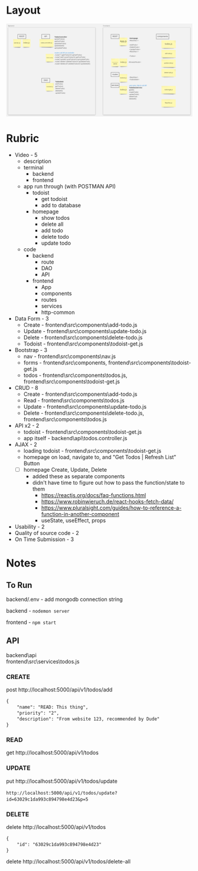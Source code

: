 # Layout
![Whiteboard of files](DGC.Assignment3.Whiteboard.png)
# Rubric
- Video - 5
	- description
	- terminal
		- backend
		- frontend
	- app run through (with POSTMAN API)
		- todoist
			- get todoist
			- add to database
		- homepage
			- show todos
			- delete all
			- add todo
			- delete todo
			- update todo	
	- code
		- backend
			- route
			- DAO
			- API
		- frontend
			- App
			- components
			- routes
			- services
			- http-common
- Data Form - 3
	- Create - frontend\src\components\add-todo.js
	- Update - frontend\src\components\update-todo.js
	- Delete - frontend\src\components\delete-todo.js
	- Todoist - frontend\src\components\todoist-get.js
- Bootstrap - 3
	- nav - frontend\src\components\nav.js
	- forms - frontend\src\components\, frontend\src\components\todoist-get.js
	- todos - frontend\src\components\todos.js, frontend\src\components\todoist-get.js
- CRUD - 8
	- Create - frontend\src\components\add-todo.js
	- Read   - frontend\src\components\todos.js
	- Update - frontend\src\components\update-todo.js
	- Delete - frontend\src\components\delete-todo.js, frontend\src\components\todos.js
- API x2 - 2
	- todoist - frontend\src\components\todoist-get.js
	- app itself - backend\api\todos.controller.js
- AJAX - 2
	- loading todoist - frontend\src\components\todoist-get.js
	- homepage on load, navigate to, and "Get Todos | Refresh List" Button
	- [ ] homepage Create, Update, Delete
		- added these as separate components
		- didn't have time to figure out how to pass the function/state to them
			- https://reactjs.org/docs/faq-functions.html
			- https://www.robinwieruch.de/react-hooks-fetch-data/
			- https://www.pluralsight.com/guides/how-to-reference-a-function-in-another-component
			- useState, useEffect, props
- Usability - 2
- Quality of source code - 2
- On Time Submission - 3

# Notes
## To Run
backend/.env - add mongodb connection string

backend - `nodemon server`

frontend - `npm start`

## API
backend\api\
frontend\src\services\todos.js
### CREATE
post
http://localhost:5000/api/v1/todos/add
```
{
	"name": "READ: This thing",
	"priority": "2",
	"description": "From website 123, recommended by Dude"
}
```
### READ
get
http://localhost:5000/api/v1/todos
### UPDATE
put
http://localhost:5000/api/v1/todos/update

`http://localhost:5000/api/v1/todos/update?id=63029c1da993c894798e4d23&p=5`
### DELETE
delete
http://localhost:5000/api/v1/todos
```
{
	"id": "63029c1da993c894798e4d23"
}
```
delete
http://localhost:5000/api/v1/todos/delete-all
